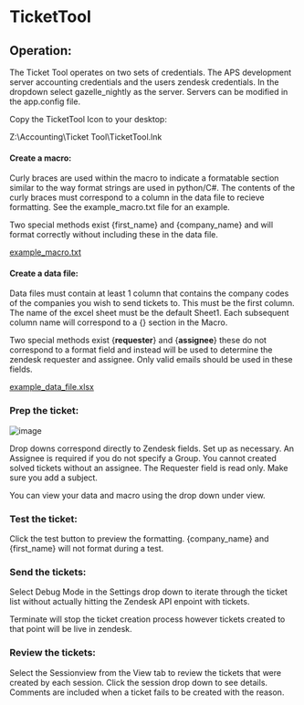# TicketTool

## Operation:

The Ticket Tool operates on two sets of credentials.  The APS development server accounting credentials and the users zendesk credentials.  In the dropdown select gazelle_nightly as the server.  Servers can be modified in the app.config file. 

Copy the TicketTool Icon to your desktop:

Z:\Accounting\Ticket Tool\TicketTool.lnk

#### Create a macro:

Curly braces are used within the macro to indicate a formatable section similar to the way format strings are used in python/C#.  The contents of the curly braces must correspond to a column in the data file to recieve formatting.  See the example_macro.txt file for an example.

Two special methods exist {first_name} and {company_name} and will format correctly without including these in the data file.

[example_macro.txt](https://github.com/CPAanalytics/TicketToolPublic/files/8181365/example_macro.txt)


#### Create a data file:

Data files must contain at least 1 column that contains the company codes of the companies you wish to send tickets to.  This must be the first column.  The name of the excel sheet must be the default Sheet1.  Each subsequent column name will correspond to a {} section in the Macro.

Two special methods exist {__requester__} and {__assignee__} these do not correspond to a format field and instead will be used to determine the zendesk requester and assignee.  Only valid emails should be used in these fields.

[example_data_file.xlsx](https://github.com/CPAanalytics/TicketToolPublic/files/8181370/example_data_file.xlsx)

### Prep the ticket:
![image](https://user-images.githubusercontent.com/79522568/156664152-3faa3f78-9df3-4274-a711-a1a0243a485b.png)

Drop downs correspond directly to Zendesk fields.  Set up as necessary.  An Assignee is required if you do not specify a Group.  You cannot created solved tickets without an assignee.  The Requester field is read only.  Make sure you add a subject.

You can view your data and macro using the drop down under view.

### Test the ticket:

Click the test button to preview the formatting. {company_name} and {first_name} will not format during a test.

### Send the tickets:

Select Debug Mode in the Settings drop down to iterate through the ticket list without actually hitting the Zendesk API enpoint with tickets.

Terminate will stop the ticket creation process however tickets created to that point will be live in zendesk.

### Review the tickets:

Select the Sessionview from the View tab to review the tickets that were created by each session.  Click the session drop down to see details.  Comments are included when a ticket fails to be created with the reason.







